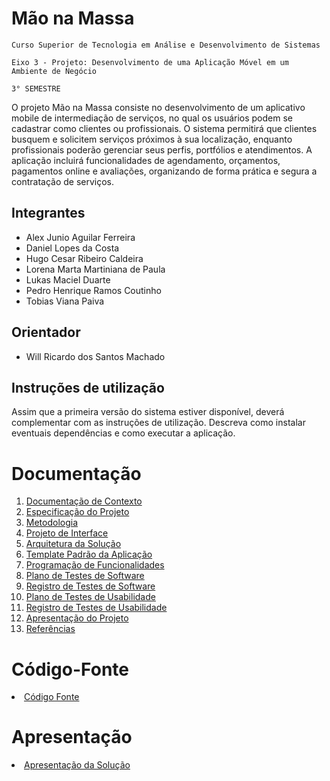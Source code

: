 # Mão na Massa

`Curso Superior de Tecnologia em Análise e Desenvolvimento de Sistemas`

`Eixo 3 - Projeto: Desenvolvimento de uma Aplicação Móvel em um Ambiente de Negócio`

`3° SEMESTRE`

O projeto Mão na Massa consiste no desenvolvimento de um aplicativo mobile de intermediação de serviços, no qual os usuários podem se cadastrar como clientes ou profissionais. O sistema permitirá que clientes busquem e solicitem serviços próximos à sua localização, enquanto profissionais poderão gerenciar seus perfis, portfólios e atendimentos. A aplicação incluirá funcionalidades de agendamento, orçamentos, pagamentos online e avaliações, organizando de forma prática e segura a contratação de serviços. 

## Integrantes

* Alex Junio Aguilar Ferreira 
* Daniel Lopes da Costa
* Hugo Cesar Ribeiro Caldeira
* Lorena Marta Martiniana de Paula
* Lukas Maciel Duarte
* Pedro Henrique Ramos Coutinho
* Tobias Viana Paiva

## Orientador

* Will Ricardo dos Santos Machado

## Instruções de utilização

Assim que a primeira versão do sistema estiver disponível, deverá complementar com as instruções de utilização. Descreva como instalar eventuais dependências e como executar a aplicação.

# Documentação

<ol>
<li><a href="docs/01-Documentação de Contexto.md"> Documentação de Contexto</a></li>
<li><a href="docs/02-Especificação do Projeto.md"> Especificação do Projeto</a></li>
<li><a href="docs/03-Metodologia.md"> Metodologia</a></li>
<li><a href="docs/04-Projeto de Interface.md"> Projeto de Interface</a></li>
<li><a href="docs/05-Arquitetura da Solução.md"> Arquitetura da Solução</a></li>
<li><a href="docs/06-Template Padrão da Aplicação.md"> Template Padrão da Aplicação</a></li>
<li><a href="docs/07-Programação de Funcionalidades.md"> Programação de Funcionalidades</a></li>
<li><a href="docs/08-Plano de Testes de Software.md"> Plano de Testes de Software</a></li>
<li><a href="docs/09-Registro de Testes de Software.md"> Registro de Testes de Software</a></li>
<li><a href="docs/10-Plano de Testes de Usabilidade.md"> Plano de Testes de Usabilidade</a></li>
<li><a href="docs/11-Registro de Testes de Usabilidade.md"> Registro de Testes de Usabilidade</a></li>
<li><a href="docs/12-Apresentação do Projeto.md"> Apresentação do Projeto</a></li>
<li><a href="docs/13-Referências.md"> Referências</a></li>
</ol>

# Código-Fonte

<li><a href="https://github.com/ICEI-PUC-Minas-PMV-ADS/MovApplicationProject-Template/blob/main/src/README.md"> Código Fonte</a></li>

# Apresentação

<li><a href="presentation/README.md"> Apresentação da Solução</a></li>
